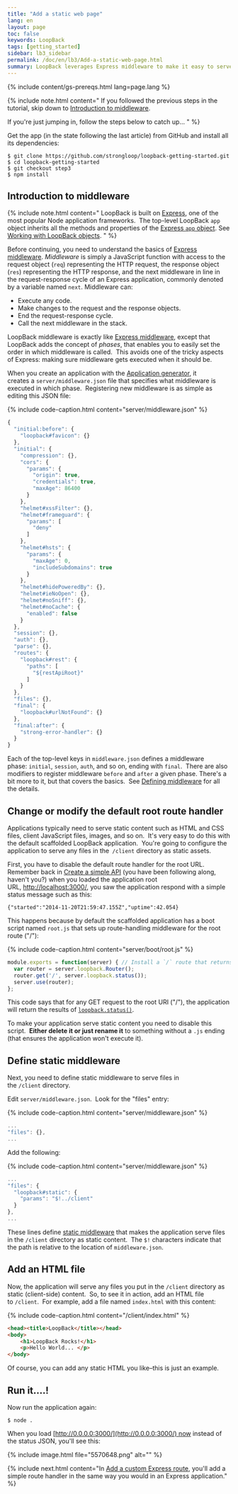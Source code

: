 ```yaml
---
title: "Add a static web page"
lang: en
layout: page
toc: false
keywords: LoopBack
tags: [getting_started]
sidebar: lb3_sidebar
permalink: /doc/en/lb3/Add-a-static-web-page.html
summary: LoopBack leverages Express middleware to make it easy to serve up static content such as web pages.
---
```


{% include content/gs-prereqs.html lang=page.lang %}

{% include note.html content="
If you followed the previous steps in the tutorial, skip down to [Introduction to middleware](#introduction-to-middleware).

If you're just jumping in, follow the steps below to catch up...
" %}

Get the app (in the state following the last article) from GitHub and install all its dependencies:

```
$ git clone https://github.com/strongloop/loopback-getting-started.git
$ cd loopback-getting-started
$ git checkout step3
$ npm install
```

## Introduction to middleware

{% include note.html content="
LoopBack is built on [Express](http://expressjs.com/), one of the most popular Node application frameworks.  The top-level LoopBack `app` object inherits all the methods and properties of the
[Express `app` object](http://expressjs.com/en/4x/api.html#app). See [Working with LoopBack objects](Working-with-LoopBack-objects).
" %}

Before continuing, you need to understand the basics of [Express middleware](http://expressjs.com/guide/using-middleware.html).
_Middleware_ is simply a JavaScript function with access to the request object (`req`) representing the HTTP request, the response object (`res`) representing the HTTP response, and the next middleware in line in the request-response cycle of an Express application, commonly denoted by a variable named `next`. Middleware can:

*   Execute any code.
*   Make changes to the request and the response objects.
*   End the request-response cycle.
*   Call the next middleware in the stack.

LoopBack middleware is exactly like [Express middleware](http://expressjs.com/guide/using-middleware.html), except that LoopBack adds the concept of _phases_, that enables you to easily set the order in which middleware is called.  This avoids one of the tricky aspects of Express: making sure middleware gets executed when it should be. 

When you create an application with the [Application generator](Application-generator), it creates a `server/middleware.json` file that specifies what middleware is executed in which phase.  Registering new middleware is as simple as editing this JSON file:

{% include code-caption.html content="server/middleware.json" %}
```js
{
  "initial:before": {
    "loopback#favicon": {}
  },
  "initial": {
    "compression": {},
    "cors": {
      "params": {
        "origin": true,
        "credentials": true,
        "maxAge": 86400
      }
    },
    "helmet#xssFilter": {},
    "helmet#frameguard": {
      "params": [
        "deny"
      ]
    },
    "helmet#hsts": {
      "params": {
        "maxAge": 0,
        "includeSubdomains": true
      }
    },
    "helmet#hidePoweredBy": {},
    "helmet#ieNoOpen": {},
    "helmet#noSniff": {},
    "helmet#noCache": {
      "enabled": false
    }
  },
  "session": {},
  "auth": {},
  "parse": {},
  "routes": {
    "loopback#rest": {
      "paths": [
        "${restApiRoot}"
      ]
    }
  },
  "files": {},
  "final": {
    "loopback#urlNotFound": {}
  },
  "final:after": {
    "strong-error-handler": {}
  }
}
```

Each of the top-level keys in `middleware.json` defines a middleware phase: `initial`, `session`, `auth`, and so on, ending with `final`.  There are also modifiers to register middleware `before` and `after` a given phase. There's a bit more to it, but that covers the basics.  See [Defining middleware](Defining-middleware) for all the details.

## Change or modify the default root route handler

Applications typically need to serve static content such as HTML and CSS files, client JavaScript files, images, and so on.  It's very easy to do this with the default scaffolded LoopBack application.  You're going to configure the application to serve any files in the` /client` directory as static assets.

First, you have to disable the default route handler for the root URL.   Remember back in [Create a simple API](Create-a-simple-API.html) (you have been following along, haven't you?) when you loaded the application root URL, [http://localhost:3000/](http://localhost:3000/), you saw the application respond with a simple status message such as this:

`{"started":"2014-11-20T21:59:47.155Z","uptime":42.054}`

This happens because by default the scaffolded application has a boot script named `root.js` that sets up route-handling middleware for the root route ("/"):

{% include code-caption.html content="server/boot/root.js" %}
```javascript
module.exports = function(server) { // Install a `/` route that returns server status
  var router = server.loopback.Router();
  router.get('/', server.loopback.status());
  server.use(router);
};
```

This code says that for any GET request to the root URI ("/"), the application will return the results of [`loopback.status()`](http://apidocs.strongloop.com/loopback/#loopbackstatus).

To make your application serve static content you need to disable this script.  **Either delete it or just rename it** to something without a `.js` ending (that ensures the application won't execute it).

## Define static middleware

Next, you need to define static middleware to serve files in the `/client` directory.   

Edit `server/middleware.json`.  Look for the "files" entry:

{% include code-caption.html content="server/middleware.json" %}
```javascript
...
"files": {},
...
```

Add the following:

{% include code-caption.html content="server/middleware.json" %}
```javascript
...
"files": {
  "loopback#static": {
    "params": "$!../client" 
  }
},
...
```

These lines define [static middleware](Defining-middleware.html#static-middleware) that makes the application serve files in the `/client` directory as static content.  The `$!` characters indicate that the path is relative to the location of `middleware.json`.

## Add an HTML file

Now, the application will serve any files you put in the `/client` directory as static (client-side) content.  So, to see it in action, add an HTML file to `/client`.  For example, add a file named `index.html` with this content:

{% include code-caption.html content="/client/index.html" %}
```html
<head><title>LoopBack</title></head>
<body>
    <h1>LoopBack Rocks!</h1>
    <p>Hello World... </p>
</body>
```

Of course, you can add any static HTML you like–this is just an example.

## Run it....!

Now run the application again:

`$ node .`

When you load [http://0.0.0.0:3000/](http://0.0.0.0:3000/) now instead of the status JSON, you'll see this:

{% include image.html file="5570648.png" alt="" %}

{% include next.html content="In [Add a custom Express route](Add-a-custom-Express-route.html), you'll add a simple route handler in the same way you would in an Express application."
%}
